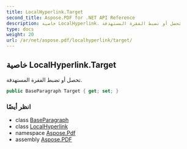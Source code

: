 ```yaml
---
title: LocalHyperlink.Target
second_title: Aspose.PDF for .NET API Reference
description: خاصية LocalHyperlink. تحصل أو تضبط الفقرة المستهدفة
type: docs
weight: 20
url: /ar/net/aspose.pdf/localhyperlink/target/
---
```

## خاصية LocalHyperlink.Target

تحصل أو تضبط الفقرة المستهدفة.

```csharp
public BaseParagraph Target { get; set; }
```

### انظر أيضًا

* class [BaseParagraph](../../baseparagraph/)
* class [LocalHyperlink](../)
* namespace [Aspose.Pdf](../../../aspose.pdf/)
* assembly [Aspose.PDF](../../../)